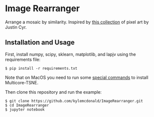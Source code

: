 # Image Rearranger

Arrange a mosaic by similarity. Inspired by [this collection](https://twitter.com/JUSTIN_CYR/status/829196024631681024) of pixel art by Justin Cyr.

## Installation and Usage

First, install numpy, scipy, sklearn, matplotlib, and lapjv using the requirements file:

```
$ pip install -r requirements.txt
```

Note that on MacOS you need to run some [special commands](https://github.com/DmitryUlyanov/Multicore-TSNE#install) to install Multicore-TSNE.

Then clone this repository and run the example:

```
$ git clone https://github.com/kylemcdonald/ImageRearranger.git
$ cd ImageRearranger
$ jupyter notebook
```